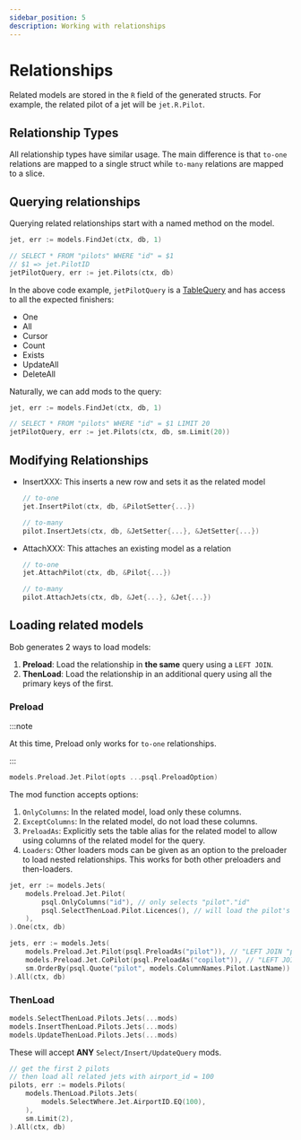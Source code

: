 ```yaml
---
sidebar_position: 5
description: Working with relationships
---
```


# Relationships

Related models are stored in the `R` field of the generated structs. For example, the related pilot of a jet will be `jet.R.Pilot`.

## Relationship Types

All relationship types have similar usage. The main difference is that `to-one` relations are mapped to a single struct while `to-many` relations are mapped to a slice.

## Querying relationships

Querying related relationships start with a named method on the model.

```go
jet, err := models.FindJet(ctx, db, 1)

// SELECT * FROM "pilots" WHERE "id" = $1
// $1 => jet.PilotID
jetPilotQuery, err := jet.Pilots(ctx, db)
```

In the above code example, `jetPilotQuery` is a [TableQuery](../models/table#queries) and has access to all the expected finishers:

- One
- All
- Cursor
- Count
- Exists
- UpdateAll
- DeleteAll

Naturally, we can add mods to the query:

```go
jet, err := models.FindJet(ctx, db, 1)

// SELECT * FROM "pilots" WHERE "id" = $1 LIMIT 20
jetPilotQuery, err := jet.Pilots(ctx, db, sm.Limit(20))
```

## Modifying Relationships

- InsertXXX: This inserts a new row and sets it as the related model

  ```go
  // to-one
  jet.InsertPilot(ctx, db, &PilotSetter{...})

  // to-many
  pilot.InsertJets(ctx, db, &JetSetter{...}, &JetSetter{...})
  ```

- AttachXXX: This attaches an existing model as a relation

  ```go
  // to-one
  jet.AttachPilot(ctx, db, &Pilot{...})

  // to-many
  pilot.AttachJets(ctx, db, &Jet{...}, &Jet{...})
  ```

## Loading related models

Bob generates 2 ways to load models:

1. **Preload**: Load the relationship in **the same** query using a `LEFT JOIN`.
1. **ThenLoad**: Load the relationship in an additional query using all the primary keys of the first.

### Preload

:::note

At this time, Preload only works for `to-one` relationships.

:::

```go
models.Preload.Jet.Pilot(opts ...psql.PreloadOption)
```

The mod function accepts options:

1. `OnlyColumns`: In the related model, load only these columns.
1. `ExceptColumns`: In the related model, do not load these columns.
1. `PreloadAs`: Explicitly sets the table alias for the related model to allow using columns of the related model for the query.
1. `Loaders`: Other loaders mods can be given as an option to the preloader to load nested relationships. This works for both other preloaders and then-loaders.

```go
jet, err := models.Jets(
    models.Preload.Jet.Pilot(
        psql.OnlyColumns("id"), // only selects "pilot"."id"
        psql.SelectThenLoad.Pilot.Licences(), // will load the pilot's licences
    ),
).One(ctx, db)
```

```go
jets, err := models.Jets(
	models.Preload.Jet.Pilot(psql.PreloadAs("pilot")), // "LEFT JOIN "pilots" AS "pilot" ON ("jet"."pilot_id" = "pilot"."id")
	models.Preload.Jet.CoPilot(psql.PreloadAs("copilot")), // "LEFT JOIN "pilots" AS "copilot" ON ("jet"."copilot_id" = "copilot"."id")
	sm.OrderBy(psql.Quote("pilot", models.ColumnNames.Pilot.LastName)) // ORDER BY "pilot"."last_name" DESC
).All(ctx, db)
```

### ThenLoad

```go
models.SelectThenLoad.Pilots.Jets(...mods)
models.InsertThenLoad.Pilots.Jets(...mods)
models.UpdateThenLoad.Pilots.Jets(...mods)
```

These will accept **ANY** `Select/Insert/UpdateQuery` mods.

```go
// get the first 2 pilots
// then load all related jets with airport_id = 100
pilots, err := models.Pilots(
    models.ThenLoad.Pilots.Jets(
        models.SelectWhere.Jet.AirportID.EQ(100),
    ),
    sm.Limit(2),
).All(ctx, db)
```
